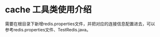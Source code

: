 # cache 工具类使用介绍

需要在根目录下新增redis.properties文件，并把对应的连接信息配置进去，可以参考redis.properties文件、TestRedis.java。


